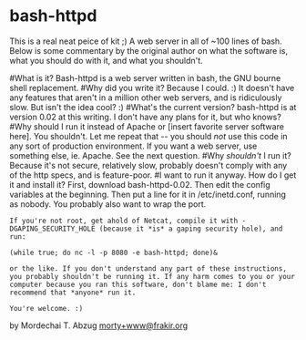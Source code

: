 bash-httpd
==========

This is a real neat peice of kit ;) A web server in all of ~100 lines of bash.
Below is some commentary by the original author on what the software is, what
you should do with it, and what you shouldn't.

#What is it?
    Bash-httpd is a web server written in bash, the GNU bourne shell replacement. 
#Why did you write it?
    Because I could. :) It doesn't have any features that aren't in a million other web servers, and is ridiculously slow. But isn't the idea cool? :) 
#What's the current version?
    bash-httpd is at version 0.02 at this writing. I don't have any plans for it, but who knows? 
#Why should I run it instead of Apache or [insert favorite server software here].
    You shouldn't. Let me repeat that -- you should *not* use this code in any sort of production environment. If you want a web server, use something else, ie. Apache. See the next question. 
#Why *shouldn't* I run it?
    Because it's not secure, relatively slow, probably doesn't comply with any of the http specs, and is feature-poor. 
#I want to run it anyway. How do I get it and install it?
    First, download bash-httpd-0.02. Then edit the config variables at the beginning. Then put a line for it in /etc/inetd.conf, running as nobody. You probably also want to wrap the port.

    If you're not root, get ahold of Netcat, compile it with -DGAPING_SECURITY_HOLE (because it *is* a gaping security hole), and run:

    (while true; do nc -l -p 8080 -e bash-httpd; done)&

    or the like. If you don't understand any part of these instructions, you probably shouldn't be running it. If any harm comes to you or your computer because you ran this software, don't blame me: I don't recommend that *anyone* run it.

    You're welcome. :) 

by Mordechai T. Abzug <morty+www@frakir.org> 

